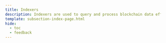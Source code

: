 ```yaml
---
title: Indexers
description: Indexers are used to query and process blockchain data efficiently. Learn how to use indexers to query blockchain data on your Tanssi EVM Appchain.
template: subsection-index-page.html
hide:
  - toc
  - feedback
---
```

